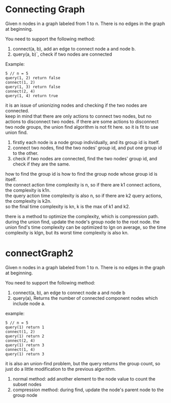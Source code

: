 # Connecting Graph
Given n nodes in a graph labeled from 1 to n. There is no edges in the graph at beginning.

You need to support the following method:
1. connect(a, b), add an edge to connect node a and node b. 
2. query(a, b)`, check if two nodes are connected

Example:
```
5 // n = 5
query(1, 2) return false
connect(1, 2)
query(1, 3) return false
connect(2, 4)
query(1, 4) return true
```

it is an issue of unionizing nodes and checking if the two nodes are connected.  
keep in mind that there are only actions to connect two nodes, but no actions to disconnect two nodes.
if there are some actions to disconnect two node groups, the union find algorithm is not fit here.
so it is fit to use union find.
1. firstly each node is a node group individually, and its group id is itself. 
2. connect two nodes, find the two nodes' group id, and put one group id to the other.
3. check if two nodes are connected, find the two nodes' group id, and check if they are the same.

how to find the group id is how to find the group node whose group id is itself.  
the connect action time complexity is n, so if there are k1 connect actions, the complexity is k1n.  
the query action time complexity is also n, so if there are k2 query actions, the complexity is k2n.  
so the final time complexity is kn, k is the max of k1 and k2.  

there is a method to optimize the complexity, which is compression path. during the union find, update the node's group node
to the root node. 
the union find's time complexity can be optimized to lgn on average, so the time complexity is klgn, but its worst time complexity is also kn.

# connectGraph2
Given n nodes in a graph labeled from 1 to n. There is no edges in the graph at beginning.

You need to support the following method:
1. connect(a, b), an edge to connect node a and node b
2. query(a), Returns the number of connected component nodes which include node a.  

example:
```
5 // n = 5
query(1) return 1
connect(1, 2)
query(1) return 2
connect(2, 4)
query(1) return 3
connect(1, 4)
query(1) return 3
```
it is also an union-find problem, but the query returns the group count, so just do a little modification to the previous algorithm.
1. normal method: add another element to the node value to count the subset nodes
2. compression method: during find, update the node's parent node to the group node